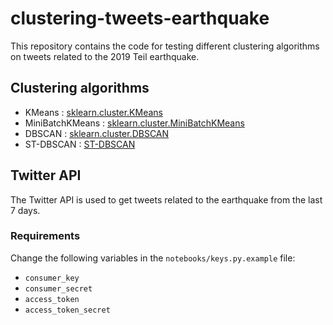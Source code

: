 # clustering-tweets-earthquake

This repository contains the code for testing different clustering algorithms on tweets related to the 2019 Teil earthquake.

## Clustering algorithms

- KMeans : [sklearn.cluster.KMeans](https://scikit-learn.org/stable/modules/generated/sklearn.cluster.KMeans.html#sklearn.cluster.KMeans)
- MiniBatchKMeans : [sklearn.cluster.MiniBatchKMeans](https://scikit-learn.org/stable/modules/generated/sklearn.cluster.MiniBatchKMeans.html#sklearn.cluster.MiniBatchKMeans)
- DBSCAN : [sklearn.cluster.DBSCAN](https://scikit-learn.org/stable/modules/generated/sklearn.cluster.DBSCAN.html#sklearn.cluster.DBSCAN)
- ST-DBSCAN : [ST-DBSCAN](https://github.com/eren-ck/st_dbscan)

## Twitter API

The Twitter API is used to get tweets related to the earthquake from the last 7 days.

### Requirements

Change the following variables in the `notebooks/keys.py.example` file:

- `consumer_key`
- `consumer_secret`
- `access_token`
- `access_token_secret`
